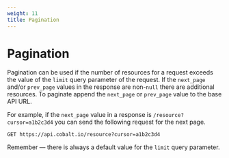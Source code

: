 ```yaml
---
weight: 11
title: Pagination
---
```


# Pagination

Pagination can be used if the number of resources for a request exceeds the value of the `limit` query parameter of the
request. If the `next_page` and/or `prev_page` values in the response are non-`null` there are additional resources.
To paginate append the `next_page` or `prev_page` value to the base API URL.

For example, if the `next_page` value in a response is `/resource?cursor=a1b2c3d4` you can send the following request
for the next page.

`GET https://api.cobalt.io/resource?cursor=a1b2c3d4`

<aside class="success">
Remember — there is always a default value for the <code>limit</code> query parameter.
</aside>
